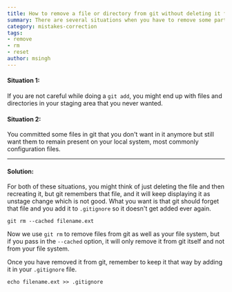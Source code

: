 ```yaml
---
title: How to remove a file or directory from git without deleting it from your working directory?
summary: There are several situations when you have to remove some part of your code from git history, doing so is very easy if you know these commands.
category: mistakes-correction
tags:
- remove
- rm
- reset
author: msingh
---
```

#### Situation 1:

If you are not careful while doing a ```git add```, you might end up with files and directories in your staging area that you never wanted.

#### Situation 2:

You committed some files in git that you don't want in it anymore but still want them to remain present on your local system, most commonly configuration files.

---

#### Solution:

For both of these situations, you might think of just deleting the file and then recreating it, but git remembers that file, and it will keep displaying it as unstage change which is not good. What you want is that git should forget that file and you add it to ```.gitignore``` so it doesn't get added ever again.

```shell
git rm --cached filename.ext
```

Now we use ```git rm``` to remove files from git as well as your file system, but if you pass in the ```--cached``` option, it will only remove it from git itself and not from your file system.

Once you have removed it from git, remember to keep it that way by adding it in your ```.gitignore``` file.

```shell
echo filename.ext >> .gitignore
```
